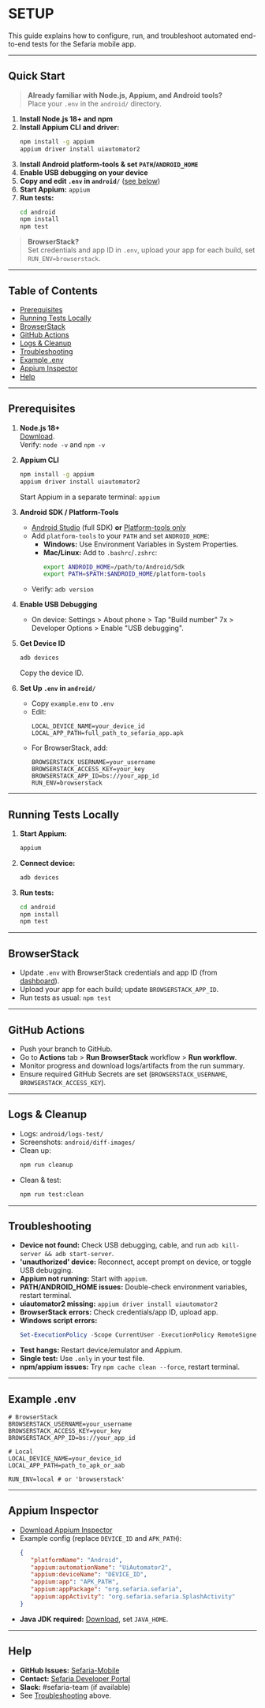 # SETUP

This guide explains how to configure, run, and troubleshoot automated end-to-end tests for the Sefaria mobile app.

---

## Quick Start

> **Already familiar with Node.js, Appium, and Android tools?**  
> Place your `.env` in the `android/` directory.

1. **Install Node.js 18+ and npm**
2. **Install Appium CLI and driver:**
    ```sh
    npm install -g appium
    appium driver install uiautomator2
    ```
3. **Install Android platform-tools & set `PATH`/`ANDROID_HOME`**
4. **Enable USB debugging on your device**
5. **Copy and edit `.env` in `android/`** ([see below](#env-setup))
6. **Start Appium:** `appium`
7. **Run tests:**
    ```sh
    cd android
    npm install
    npm test
    ```

> **BrowserStack?**  
> Set credentials and app ID in `.env`, upload your app for each build, set `RUN_ENV=browserstack`.

---

## Table of Contents

- [Prerequisites](#prerequisites)
- [Running Tests Locally](#running-tests-locally)
- [BrowserStack](#browserstack)
- [GitHub Actions](#github-actions)
- [Logs & Cleanup](#logs--cleanup)
- [Troubleshooting](#troubleshooting)
- [Example .env](#example-env)
- [Appium Inspector](#appium-inspector)
- [Help](#help)

---

## Prerequisites

1. **Node.js 18+**  
    [Download](https://nodejs.org/).  
    Verify: `node -v` and `npm -v`

2. **Appium CLI**  
    ```sh
    npm install -g appium
    appium driver install uiautomator2
    ```
    Start Appium in a separate terminal: `appium`

3. **Android SDK / Platform-Tools**  
    - [Android Studio](https://developer.android.com/studio) (full SDK) **or** [Platform-tools only](https://developer.android.com/tools/releases/platform-tools#downloads)
    - Add `platform-tools` to your `PATH` and set `ANDROID_HOME`:
      - **Windows:** Use Environment Variables in System Properties.
      - **Mac/Linux:** Add to `.bashrc`/`.zshrc`:
         ```sh
         export ANDROID_HOME=/path/to/Android/Sdk
         export PATH=$PATH:$ANDROID_HOME/platform-tools
         ```
    - Verify: `adb version`

4. **Enable USB Debugging**  
    - On device: Settings > About phone > Tap "Build number" 7x > Developer Options > Enable "USB debugging".

5. **Get Device ID**  
    ```sh
    adb devices
    ```
    Copy the device ID.

6. <a id="env-setup"></a>**Set Up `.env` in `android/`**
    - Copy `example.env` to `.env`
    - Edit:
      ```
      LOCAL_DEVICE_NAME=your_device_id
      LOCAL_APP_PATH=full_path_to_sefaria_app.apk
      ```
    - For BrowserStack, add:
      ```
      BROWSERSTACK_USERNAME=your_username
      BROWSERSTACK_ACCESS_KEY=your_key
      BROWSERSTACK_APP_ID=bs://your_app_id
      RUN_ENV=browserstack
      ```

---

## Running Tests Locally

1. **Start Appium:**  
    ```sh
    appium
    ```
2. **Connect device:**  
    ```sh
    adb devices
    ```
3. **Run tests:**  
    ```sh
    cd android
    npm install
    npm test
    ```

---

## BrowserStack

- Update `.env` with BrowserStack credentials and app ID (from [dashboard](https://www.browserstack.com/)).
- Upload your app for each build; update `BROWSERSTACK_APP_ID`.
- Run tests as usual: `npm test`

---

## GitHub Actions

- Push your branch to GitHub.
- Go to **Actions** tab > **Run BrowserStack** workflow > **Run workflow**.
- Monitor progress and download logs/artifacts from the run summary.
- Ensure required GitHub Secrets are set (`BROWSERSTACK_USERNAME`, `BROWSERSTACK_ACCESS_KEY`).

---

## Logs & Cleanup

- Logs: `android/logs-test/`
- Screenshots: `android/diff-images/`
- Clean up:
  ```sh
  npm run cleanup
  ```
- Clean & test:
  ```sh
  npm run test:clean
  ```

---

## Troubleshooting

- **Device not found:** Check USB debugging, cable, and run `adb kill-server && adb start-server`.
- **'unauthorized' device:** Reconnect, accept prompt on device, or toggle USB debugging.
- **Appium not running:** Start with `appium`.
- **PATH/ANDROID_HOME issues:** Double-check environment variables, restart terminal.
- **uiautomator2 missing:** `appium driver install uiautomator2`
- **BrowserStack errors:** Check credentials/app ID, upload app.
- **Windows script errors:**  
  ```powershell
  Set-ExecutionPolicy -Scope CurrentUser -ExecutionPolicy RemoteSigned
  ```
- **Test hangs:** Restart device/emulator and Appium.
- **Single test:** Use `.only` in your test file.
- **npm/appium issues:** Try `npm cache clean --force`, restart terminal.

---

## Example .env

```properties
# BrowserStack
BROWSERSTACK_USERNAME=your_username
BROWSERSTACK_ACCESS_KEY=your_key
BROWSERSTACK_APP_ID=bs://your_app_id

# Local
LOCAL_DEVICE_NAME=your_device_id
LOCAL_APP_PATH=path_to_apk_or_aab

RUN_ENV=local # or 'browserstack'
```

---

## Appium Inspector

- [Download Appium Inspector](https://github.com/appium/appium-inspector/releases)
- Example config (replace `DEVICE_ID` and `APK_PATH`):
  ```json
  {
     "platformName": "Android",
     "appium:automationName": "UiAutomator2",
     "appium:deviceName": "DEVICE_ID",
     "appium:app": "APK_PATH",
     "appium:appPackage": "org.sefaria.sefaria",
     "appium:appActivity": "org.sefaria.sefaria.SplashActivity"
  }
  ```
- **Java JDK required:** [Download](https://adoptium.net/), set `JAVA_HOME`.

---

## Help

- **GitHub Issues:** [Sefaria-Mobile](https://github.com/Sefaria/Sefaria-Mobile.git)
- **Contact:** [Sefaria Developer Portal](https://developers.sefaria.org/page/contact-us)
- **Slack:** #sefaria-team (if available)
- See [Troubleshooting](#troubleshooting) above.

